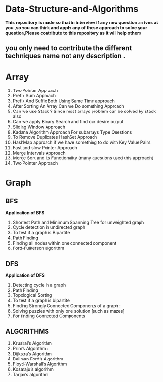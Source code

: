 # Data-Structure-and-Algorithms
**This repository is made so that in interview if any new question arrives at you ,so you can think and apply any of these approach to solve your question,Please contribute to this repository as it will help others**

## you only need to contribute the different techniques name not any description .

# Array

<ol>
<li>Two Pointer Approach </li>
<li>Prefix Sum Approach </li>
<li>Prefix And Suffix Both Using Same Time approach </li>
<li>After Sorting An Array Can we Do something Approach </li>
<li>Can we use Stack ? Since most arrays problem can be solved by stack also </li>
<li>Can we apply Binary Search and find our desire output </li>
<li>Sliding Window Approach </li>
<li>Kadana Algorithm Approach For subarrays Type Questions </li>
<li>To Remove Duplicates HashSet Approach </li>
<li>HashMap approach if we have something to do with Key Value Pairs </li>
<li>Fast and slow Pointer Approach </li>
<li>Merge Intervals Approach </li>
<li>Merge Sort and its Functionality (many questions used this approach) </li>
<li>Two Pointer Approach </li>
</ol>

# Graph
 ## BFS <br>
  **Application of BFS**
  1. Shortest Path and Minimum Spanning Tree for unweighted graph
  2. Cycle detection in undirected graph
  3. To test if a graph is Bipartite
  4. Path Finding
  5. Finding all nodes within one connected component
  6. Ford–Fulkerson algorithm

 ##  DFS <br>
  **Application of DFS**
  1. Detecting cycle in a graph 
  2. Path Finding 
  3. Topological Sorting
  4. To test if a graph is bipartite
  5. Finding Strongly Connected Components of a graph :
  6. Solving puzzles with only one solution [such as mazes]
  7. For finding Connected Components 

 ## ALGORITHMS
  1. Kruskal’s Algorithm
  2. Prim’s Algorithm :
  3. Dijkstra’s Algorithm
  4. Bellman Ford’s Algorithm
  5. Floyd-Warshall’s Algorithm
  6. Kosaraju’s algorithm
  7. Tarjan’s algorithm  




